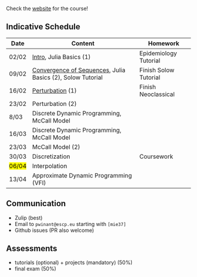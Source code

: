 Check the [website](https://www.mosphere.fr/mie37/) for the course!

## Indicative Schedule

| Date               | Content                                                                                                             | Homework               |
| ------------------ | ------------------------------------------------------------------------------------------------------------------- | ---------------------- |
| 02/02              | [Intro](http://www.mosphere.fr/mie37/slides/index.html), Julia Basics (1)                                           | Epidemiology Tutorial  |
| 09/02              | [Convergence of Sequences](http://www.mosphere.fr/mie37/slides/convergence.html), Julia Basics (2),  Solow Tutorial | Finish Solow Tutorial  |
| 16/02              | [Perturbation](http://www.mosphere.fr/mie37/slides/perturbation.html) (1)                                                                                                    | Finish Neoclassical    |
| 23/02              | Perturbation (2)                                                                                                    |                        |
| 8/03               | Discrete Dynamic Programming, McCall Model       |                        |
| 16/03              | Discrete Dynamic Programming, McCall Model                     |                        |
| 23/03              | McCall Model (2)                                                                                                    |                        |
| 30/03              | Discretization                                                                                         |    Coursework                    |
| <mark>06/04</mark>              | Interpolation                                                                                      |          |
| 13/04              | Approximate Dynamic Programming (VFI)                                                                                      |          |

## Communication

- Zulip (best)
- Email to `pwinant@escp.eu` starting with `[mie37]`
- Github issues (PR also welcome)

## Assessments

- tutorials (optional) + projects (mandatory) (50%)
- final exam (50%)